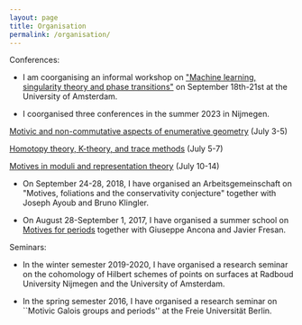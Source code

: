 ```yaml
---
layout: page
title: Organisation
permalink: /organisation/
---
```


Conferences:

* I am coorganising an informal workshop on ["Machine learning, singularity theory and phase transitions"](https://simon-github.io/organisation/singular_learning_theory_sep23.html) on September 18th-21st at the University of Amsterdam.

* I coorganised three conferences in the summer 2023 in Nijmegen.

 [Motivic and non-commutative aspects of enumerative geometry](https://www.math.ru.nl/mnc-conference/) (July 3-5)

 [Homotopy theory, K-theory, and trace methods](https://www.math.ru.nl/hkt-conference/) (July 5-7)

 [Motives in moduli and representation theory](https://indico.imapp.ru.nl/event/124/) (July 10-14)


* On September 24-28, 2018, I have organised an Arbeitsgemeinschaft on "Motives, foliations and the conservativity conjecture" together with Joseph Ayoub and Bruno Klingler.

* On August 28-September 1, 2017, I have organised a summer school on [Motives for periods](https://people.math.ethz.ch/~jfresan/berlin.html) together with Giuseppe Ancona and Javier Fresan.

Seminars:

* In the winter semester 2019-2020, I have organised a research seminar on the cohomology of Hilbert schemes of points on surfaces at Radboud University Nijmegen and the University of Amsterdam.

* In the spring semester 2016, I have organised a research seminar on ``Motivic Galois groups and periods'' at the Freie Universität Berlin.

